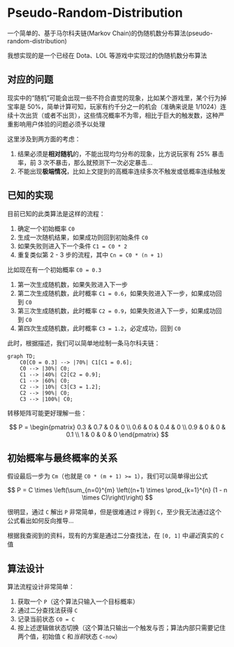# Pseudo-Random-Distribution

一个简单的、基于马尔科夫链(Markov Chain)的伪随机数分布算法(pseudo-random-distribution)

我想实现的是一个已经在 Dota、LOL 等游戏中实现过的伪随机数分布算法

## 对应的问题

现实中的“随机”可能会出现一些不符合直觉的现象，比如某个游戏里，某个行为掉宝率是 50%，简单计算可知，玩家有约千分之一的机会（准确来说是 1/1024）连续十次出货（或者不出货），这些情况概率不为零，相比于巨大的触发数，这种严重影响用户体验的问题必须予以处理

这里涉及到两方面的考虑：

1. 结果必须是**相对随机**的，不能出现均匀分布的现象，比方说玩家有 25% 暴击率，前 3 次不暴击，那么就预测下一次必定暴击...
2. 不能出现**极端情况**，比如上文提到的高概率连续多次不触发或低概率连续触发

## 已知的实现

目前已知的此类算法是这样的流程：

1. 确定一个初始概率 `C0`
2. 生成一次随机结果，如果成功则回到初始条件 `C0`
3. 如果失败则进入下一个条件 `C1 = C0 * 2`
4. 重复类似第 2 - 3 步的流程，其中 `Cn = C0 * (n + 1)`

比如现在有一个初始概率 `C0 = 0.3`

1. 第一次生成随机数，如果失败进入下一步
2. 第二次生成随机数，此时概率 `C1 = 0.6`，如果失败进入下一步，如果成功回到 `C0`
3. 第三次生成随机数，此时概率 `C2 = 0.9`，如果失败进入下一步，如果成功回到 `C0`
4. 第四次生成随机数，此时概率 `C3 = 1.2`，必定成功，回到 `C0`

此时，根据描述，我们可以简单地绘制一条马尔科夫链：

```mermaid
graph TD;
    C0[C0 = 0.3] --> |70%| C1[C1 = 0.6];
    C0 --> |30%| C0;
    C1 --> |40%| C2[C2 = 0.9];
    C1 --> |60%| C0;
    C2 --> |10%| C3[C3 = 1.2];
    C2 --> |90%| C0;
    C3 --> |100%| C0;
```

转移矩阵可能更好理解一些：

$$
P = \begin{pmatrix}
0.3 & 0.7 & 0 & 0 \\
0.6 & 0 & 0.4 & 0 \\
0.9 & 0 & 0 & 0.1 \\
1 & 0 & 0 & 0
\end{pmatrix}
$$

## 初始概率与最终概率的关系

假设最后一步为 `Cm`（也就是 `C0 * (m + 1) >= 1`），我们可以简单得出公式

$$
P = C \times \left(\sum_{n=0}^{m} \left((n+1) \times \prod_{k=1}^{n} (1 - n \times C)\right)\right)
$$

很明显，通过 `C` 解出 `P` 非常简单，但是很难通过 `P` 得到 `C`，至少我无法通过这个公式看出如何反向推导...

根据我查阅到的资料，现有的方案是通过二分查找法，在 `[0, 1]` 中*逼近*真实的 `C` 值

## 算法设计

算法流程设计非常简单：

1. 获取一个 `P`（这个算法只输入一个目标概率）
2. 通过二分查找法获得 `C`
3. 记录当前状态 `C0 = C`
4. 按上述逻辑做状态切换（这个算法只输出一个触发与否；算法内部只需要记住两个值，初始值 `C` 和*当前*状态 `C-now`）
